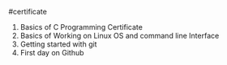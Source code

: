 #certificate

1. Basics of C Programming Certificate
2. Basics of Working on Linux OS and command line Interface
3. Getting started with git
4. First day on Github
